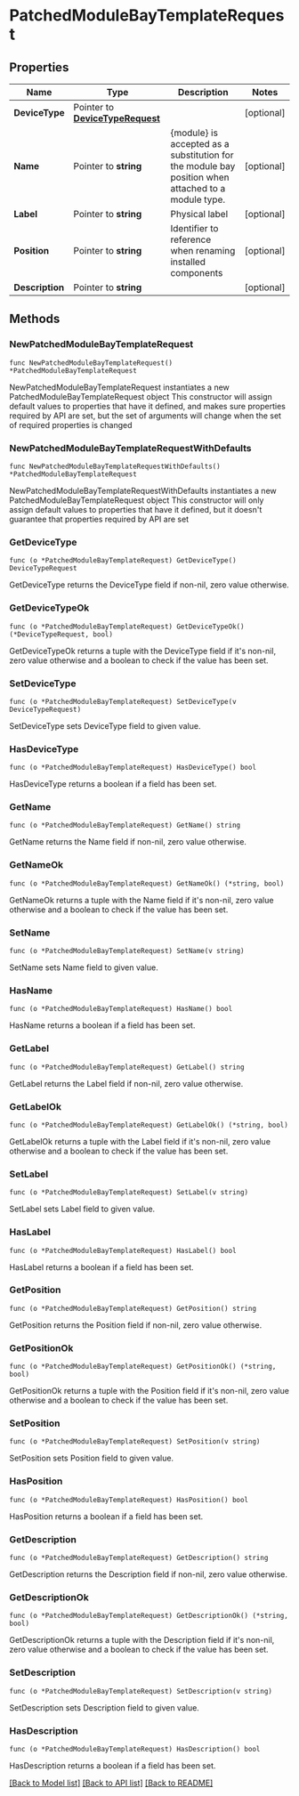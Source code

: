 # PatchedModuleBayTemplateRequest

## Properties

Name | Type | Description | Notes
------------ | ------------- | ------------- | -------------
**DeviceType** | Pointer to [**DeviceTypeRequest**](DeviceTypeRequest.md) |  | [optional] 
**Name** | Pointer to **string** | {module} is accepted as a substitution for the module bay position when attached to a module type. | [optional] 
**Label** | Pointer to **string** | Physical label | [optional] 
**Position** | Pointer to **string** | Identifier to reference when renaming installed components | [optional] 
**Description** | Pointer to **string** |  | [optional] 

## Methods

### NewPatchedModuleBayTemplateRequest

`func NewPatchedModuleBayTemplateRequest() *PatchedModuleBayTemplateRequest`

NewPatchedModuleBayTemplateRequest instantiates a new PatchedModuleBayTemplateRequest object
This constructor will assign default values to properties that have it defined,
and makes sure properties required by API are set, but the set of arguments
will change when the set of required properties is changed

### NewPatchedModuleBayTemplateRequestWithDefaults

`func NewPatchedModuleBayTemplateRequestWithDefaults() *PatchedModuleBayTemplateRequest`

NewPatchedModuleBayTemplateRequestWithDefaults instantiates a new PatchedModuleBayTemplateRequest object
This constructor will only assign default values to properties that have it defined,
but it doesn't guarantee that properties required by API are set

### GetDeviceType

`func (o *PatchedModuleBayTemplateRequest) GetDeviceType() DeviceTypeRequest`

GetDeviceType returns the DeviceType field if non-nil, zero value otherwise.

### GetDeviceTypeOk

`func (o *PatchedModuleBayTemplateRequest) GetDeviceTypeOk() (*DeviceTypeRequest, bool)`

GetDeviceTypeOk returns a tuple with the DeviceType field if it's non-nil, zero value otherwise
and a boolean to check if the value has been set.

### SetDeviceType

`func (o *PatchedModuleBayTemplateRequest) SetDeviceType(v DeviceTypeRequest)`

SetDeviceType sets DeviceType field to given value.

### HasDeviceType

`func (o *PatchedModuleBayTemplateRequest) HasDeviceType() bool`

HasDeviceType returns a boolean if a field has been set.

### GetName

`func (o *PatchedModuleBayTemplateRequest) GetName() string`

GetName returns the Name field if non-nil, zero value otherwise.

### GetNameOk

`func (o *PatchedModuleBayTemplateRequest) GetNameOk() (*string, bool)`

GetNameOk returns a tuple with the Name field if it's non-nil, zero value otherwise
and a boolean to check if the value has been set.

### SetName

`func (o *PatchedModuleBayTemplateRequest) SetName(v string)`

SetName sets Name field to given value.

### HasName

`func (o *PatchedModuleBayTemplateRequest) HasName() bool`

HasName returns a boolean if a field has been set.

### GetLabel

`func (o *PatchedModuleBayTemplateRequest) GetLabel() string`

GetLabel returns the Label field if non-nil, zero value otherwise.

### GetLabelOk

`func (o *PatchedModuleBayTemplateRequest) GetLabelOk() (*string, bool)`

GetLabelOk returns a tuple with the Label field if it's non-nil, zero value otherwise
and a boolean to check if the value has been set.

### SetLabel

`func (o *PatchedModuleBayTemplateRequest) SetLabel(v string)`

SetLabel sets Label field to given value.

### HasLabel

`func (o *PatchedModuleBayTemplateRequest) HasLabel() bool`

HasLabel returns a boolean if a field has been set.

### GetPosition

`func (o *PatchedModuleBayTemplateRequest) GetPosition() string`

GetPosition returns the Position field if non-nil, zero value otherwise.

### GetPositionOk

`func (o *PatchedModuleBayTemplateRequest) GetPositionOk() (*string, bool)`

GetPositionOk returns a tuple with the Position field if it's non-nil, zero value otherwise
and a boolean to check if the value has been set.

### SetPosition

`func (o *PatchedModuleBayTemplateRequest) SetPosition(v string)`

SetPosition sets Position field to given value.

### HasPosition

`func (o *PatchedModuleBayTemplateRequest) HasPosition() bool`

HasPosition returns a boolean if a field has been set.

### GetDescription

`func (o *PatchedModuleBayTemplateRequest) GetDescription() string`

GetDescription returns the Description field if non-nil, zero value otherwise.

### GetDescriptionOk

`func (o *PatchedModuleBayTemplateRequest) GetDescriptionOk() (*string, bool)`

GetDescriptionOk returns a tuple with the Description field if it's non-nil, zero value otherwise
and a boolean to check if the value has been set.

### SetDescription

`func (o *PatchedModuleBayTemplateRequest) SetDescription(v string)`

SetDescription sets Description field to given value.

### HasDescription

`func (o *PatchedModuleBayTemplateRequest) HasDescription() bool`

HasDescription returns a boolean if a field has been set.


[[Back to Model list]](../README.md#documentation-for-models) [[Back to API list]](../README.md#documentation-for-api-endpoints) [[Back to README]](../README.md)


